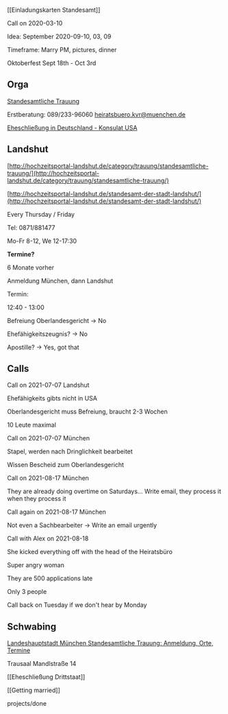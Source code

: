 [[Einladungskarten Standesamt]]

Call on 2020-03-10

Idea: September 2020-09-10, 03, 09

Timeframe: Marry PM, pictures, dinner

Oktoberfest Sept 18th - Oct 3rd

## Orga

[Standesamtliche Trauung](https://www.muenchen.de/rathaus/Stadtverwaltung/Kreisverwaltungsreferat/Standesamt-und-Urkunden/Heirat/Allgemeines.html)

Erstberatung: 089/233-96060 [heiratsbuero.kvr@muenchen.de](mailto:heiratsbuero.kvr@muenchen.de)

[Eheschließung in Deutschland - Konsulat USA](https://www.germany.info/us-de/service/03-familienangelegenheiten/eheschliessung-de/1216886)

## Landshut

[http://hochzeitsportal-landshut.de/category/trauung/standesamtliche-trauung/](http://hochzeitsportal-landshut.de/category/trauung/standesamtliche-trauung/)

[http://hochzeitsportal-landshut.de/standesamt-der-stadt-landshut/](http://hochzeitsportal-landshut.de/standesamt-der-stadt-landshut/)

Every Thursday / Friday

Tel: 0871/881477

Mo-Fr 8-12, We 12-17:30

**Termine?**

6 Monate vorher

Anmeldung München, dann Landshut

Termin:

12:40 - 13:00

Befreiung Oberlandesgericht -> No

Ehefähigkeitszeugnis? -> No

Apostille? -> Yes, got that

## Calls

Call on 2021-07-07 Landshut

Ehefähigkeits gibts nicht in USA

Oberlandesgericht muss Befreiung, braucht 2-3 Wochen

10 Leute maximal

Call on 2021-07-07 München

Stapel, werden nach Dringlichkeit bearbeitet

Wissen Bescheid zum Oberlandesgericht

Call on 2021-08-17 München

They are already doing overtime on Saturdays... Write email, they process it when they process it

Call again on 2021-08-17 München

Not even a Sachbearbeiter  -> Write an email urgently

Call with Alex on 2021-08-18

She kicked everything off with the head of the Heiratsbüro

Super angry woman

They are 500 applications late

Only 3 people

Call back on Tuesday if we don't hear by Monday

## Schwabing

[Landeshauptstadt München Standesamtliche Trauung: Anmeldung, Orte, Termine](https://www.muenchen.de/rathaus/Stadtverwaltung/Kreisverwaltungsreferat/Standesamt-und-Urkunden/Heirat/Allgemeines.html)

Trausaal Mandlstraße 14

[[Eheschließung Drittstaat]]

[[Getting married]]

projects/done

